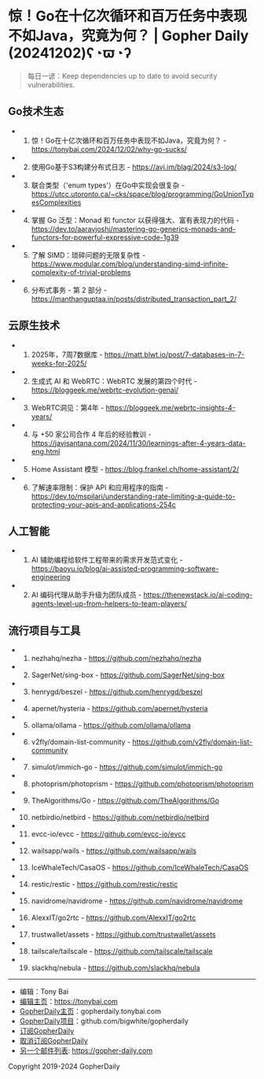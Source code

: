 # 惊！Go在十亿次循环和百万任务中表现不如Java，究竟为何？ | Gopher Daily (20241202)ʕ◔ϖ◔ʔ

>每日一谚：Keep dependencies up to date to avoid security vulnerabilities.

## Go技术生态


- 1. 惊！Go在十亿次循环和百万任务中表现不如Java，究竟为何？ - https://tonybai.com/2024/12/02/why-go-sucks/

- 2. 使用Go基于S3构建分布式日志 - https://avi.im/blag/2024/s3-log/

- 3. 联合类型（&#39;enum types&#39;）在Go中实现会很复杂 - https://utcc.utoronto.ca/~cks/space/blog/programming/GoUnionTypesComplexities

- 4. 掌握 Go 泛型：Monad 和 functor 以获得强大、富有表现力的代码 - https://dev.to/aaravjoshi/mastering-go-generics-monads-and-functors-for-powerful-expressive-code-1g39

- 5. 了解 SIMD：琐碎问题的无限复杂性 - https://www.modular.com/blog/understanding-simd-infinite-complexity-of-trivial-problems

- 6. 分布式事务 - 第 2 部分 - https://manthanguptaa.in/posts/distributed_transaction_part_2/


## 云原生技术


- 1. 2025年，7周7数据库 - https://matt.blwt.io/post/7-databases-in-7-weeks-for-2025/

- 2. 生成式 AI 和 WebRTC：WebRTC 发展的第四个时代 - https://bloggeek.me/webrtc-evolution-genai/

- 3. WebRTC洞见：第4年 - https://bloggeek.me/webrtc-insights-4-years/

- 4. 与 &#43;50 家公司合作 4 年后的经验教训 - https://javisantana.com/2024/11/30/learnings-after-4-years-data-eng.html

- 5. Home Assistant 模型 - https://blog.frankel.ch/home-assistant/2/

- 6. 了解速率限制：保护 API 和应用程序的指南 - https://dev.to/mspilari/understanding-rate-limiting-a-guide-to-protecting-your-apis-and-applications-254c


## 人工智能


- 1. AI 辅助编程给软件工程带来的需求开发范式变化 - https://baoyu.io/blog/ai-assisted-programming-software-engineering

- 2. AI 编码代理从助手升级为团队成员 - https://thenewstack.io/ai-coding-agents-level-up-from-helpers-to-team-players/


## 流行项目与工具


- 1. nezhahq/nezha - https://github.com/nezhahq/nezha

- 2. SagerNet/sing-box - https://github.com/SagerNet/sing-box

- 3. henrygd/beszel - https://github.com/henrygd/beszel

- 4. apernet/hysteria - https://github.com/apernet/hysteria

- 5. ollama/ollama - https://github.com/ollama/ollama

- 6. v2fly/domain-list-community - https://github.com/v2fly/domain-list-community

- 7. simulot/immich-go - https://github.com/simulot/immich-go

- 8. photoprism/photoprism - https://github.com/photoprism/photoprism

- 9. TheAlgorithms/Go - https://github.com/TheAlgorithms/Go

- 10. netbirdio/netbird - https://github.com/netbirdio/netbird

- 11. evcc-io/evcc - https://github.com/evcc-io/evcc

- 12. wailsapp/wails - https://github.com/wailsapp/wails

- 13. IceWhaleTech/CasaOS - https://github.com/IceWhaleTech/CasaOS

- 14. restic/restic - https://github.com/restic/restic

- 15. navidrome/navidrome - https://github.com/navidrome/navidrome

- 16. AlexxIT/go2rtc - https://github.com/AlexxIT/go2rtc

- 17. trustwallet/assets - https://github.com/trustwallet/assets

- 18. tailscale/tailscale - https://github.com/tailscale/tailscale

- 19. slackhq/nebula - https://github.com/slackhq/nebula


----

- 编辑：Tony Bai
- [编辑主页](https://tonybai.com)：https://tonybai.com
- [GopherDaily主页](https://gopherdaily.tonybai.com)：gopherdaily.tonybai.com
- [GopherDaily项目](https://github.com/bigwhite/gopherdaily)：github.com/bigwhite/gopherdaily
- [订阅GopherDaily](https://gopherdaily.tonybai.com/subscribe)
- [取消订阅GopherDaily](https://gopherdaily.tonybai.com/unsubscribe)
- [另一个邮件列表](https://gopher-daily.com): https://gopher-daily.com

Copyright 2019-2024 GopherDaily
